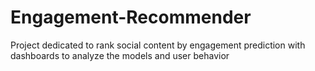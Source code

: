 # Engagement-Recommender
Project dedicated to rank social content by engagement prediction with dashboards to analyze the models and user behavior
